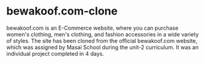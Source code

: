 # bewakoof.com-clone

bewakoof.com is an E-Commerce website, where you can purchase women's clothing, 
men's clothing, and fashion accessories in a wide variety of styles. The site has 
been cloned from the official bewakoof.com website, which was assigned by Masai 
School during the unit-2 curriculum. It was an individual project completed in 4 days.
